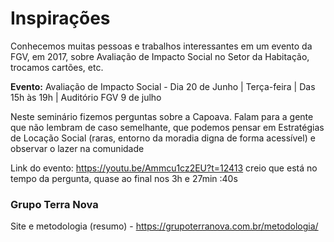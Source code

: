 <!-- TITLE: Impacto Social no Setor Habitacional -->
<!-- SUBTITLE: Desdobramentos de um seminário na FGV -->

# Inspirações

Conhecemos muitas pessoas e trabalhos interessantes em um evento da FGV, em 2017, sobre Avaliação de Impacto Social no Setor da Habitação, trocamos cartões, etc.

**Evento:** Avaliação de Impacto Social - Dia 20 de Junho | Terça-feira | Das 15h às 19h | Auditório FGV 9 de julho


Neste seminário fizemos perguntas sobre a Capoava. Falam para a gente que não lembram de caso semelhante, que podemos pensar em Estratégias de Locação Social (raras, entorno da moradia digna de forma acessível) e observar o lazer na comunidade


Link do evento: https://youtu.be/Ammcu1cz2EU?t=12413 creio que está no tempo da pergunta, quase ao final nos 3h e 27min :40s



### Grupo Terra Nova

Site e metodologia (resumo) - https://grupoterranova.com.br/metodologia/
